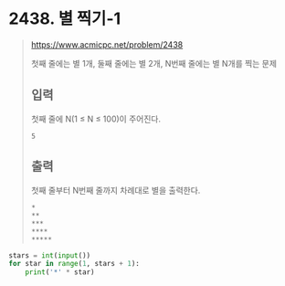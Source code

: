 # 2438. 별 찍기-1

> https://www.acmicpc.net/problem/2438
>
> 첫째 줄에는 별 1개, 둘째 줄에는 별 2개, N번째 줄에는 별 N개를 찍는 문제
>
> ## 입력
>
> 첫째 줄에 N(1 ≤ N ≤ 100)이 주어진다.
>
> ```
> 5
> ```
>
> ## 출력
>
> 첫째 줄부터 N번째 줄까지 차례대로 별을 출력한다.
>
> ```
> *
> **
> ***
> ****
> *****
> ```

```python
stars = int(input())
for star in range(1, stars + 1):
    print('*' * star)
```

